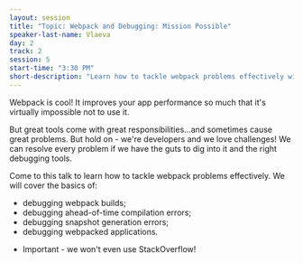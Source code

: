```yaml
---
layout: session
title: "Topic: Webpack and Debugging: Mission Possible"
speaker-last-name: Vlaeva
day: 2
track: 2
session: 5
start-time: "3:30 PM"
short-description: "Learn how to tackle webpack problems effectively with the right debugging tools."
---
```


Webpack is cool! It improves your app performance so much that it's virtually impossible not to use it.

But great tools come with great responsibilities...and sometimes cause great problems. But hold on - we're developers and we love challenges! We can resolve every problem if we have the guts to dig into it and the right debugging tools.

Come to this talk to learn how to tackle webpack problems effectively. We will cover the basics of:

- debugging webpack builds;
- debugging ahead-of-time compilation errors;
- debugging snapshot generation errors;
- debugging webpacked applications.

* Important - we won't even use StackOverflow!